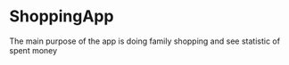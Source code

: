 # ShoppingApp
The main purpose of the app is doing family shopping and see statistic of spent money
